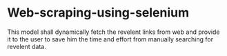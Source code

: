 # Web-scraping-using-selenium
This model shall dynamically fetch the revelent links from web and provide it to the user to save him the time and effort from manually searching for revelent data.
